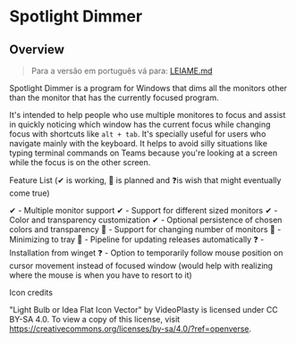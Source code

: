# Spotlight Dimmer

## Overview

> Para a versão em português vá para: [LEIAME.md](LEIAME.md)

Spotlight Dimmer is a program for Windows that dims all the monitors other than the monitor that has the currently focused program.

It's intended to help people who use multiple monitores to focus and assist in quickly noticing which window has the current focus while changing focus with shortcuts like `alt + tab`. It's specially useful for users who navigate mainly with the keyboard. It helps to avoid silly situations like typing terminal commands on Teams because you're looking at a screen while the focus is on the other screen.

Feature List (✔ is working, 📅 is planned and ❓is wish that might eventually come true)

✔ - Multiple monitor support
✔ - Support for different sized monitors
✔ - Color and transparency customization
✔ - Optional persistence of chosen colors and transparency
📅 - Support for changing number of monitors
📅 - Minimizing to tray
📅 - Pipeline for updating releases automatically
❓ - Installation from winget
❓ - Option to temporarily follow mouse position on cursor movement instead of focused window (would help with realizing where the mouse is when you have to resort to it)

Icon credits

"Light Bulb or Idea Flat Icon Vector" by VideoPlasty is licensed under CC BY-SA 4.0. To view a copy of this license, visit https://creativecommons.org/licenses/by-sa/4.0/?ref=openverse.
